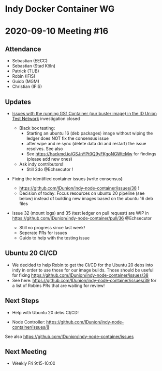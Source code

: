 Indy Docker Container WG
=========================

2020-09-10 Meeting #16
===========================

Attendance
-----------

- Sebastian (EECC)
- Sebastian (Stad Köln)
- Patrick (TUB)
- Robin (IFIS)
- Guido (MGM)
- Christian (IFIS)


Updates
---

- [Issues with the running GS1 Container (our buster image) in the ID Union Test Network](https://github.com/IDunion/indy-node-container/issues/10) investigation closed
  - Black box testing:
    - Starting an ubuntu 16 (deb packages) image without wiping the ledger does NOT fix the consensus issue
    - after wipe and re sync (delete data dri and restart) the issue resolves. See also 
    - See https://hackmd.io/GSJnYPt0Q9yFKgoNGWtcMw for findings (please add new ones)
  - Ask indy contributors!
    - Still 2do @Echsecutor !

- Fixing the identified container issues (write consensus)
  -  https://github.com/IDunion/indy-node-container/issues/38 !
  -  Decision of today: Focus resources on ubuntu 20 pipeline (see below) instead of building new images based on the ubuntu 16 deb files

  
- Issue 32 (mount logs) and 35 (test ledger on pull request) are WIP in https://github.com/IDunion/indy-node-container/pull/36 @Echsecutor 
  - Still no progress since last week!
  - Seperate PRs for issues
  - Guido to help with the testing issue

Ubuntu 20 CI/CD
-----------

- We decided to help Robin to get the CI/CD for the Ubuntu 20 debs into indy in order to use those for our image builds. Those should be useful for fixing https://github.com/IDunion/indy-node-container/issues/38
- See here: https://github.com/IDunion/indy-node-container/issues/39 for a list of Robins PRs that are waiting for review!


Next Steps
---------------

- Help with Ubuntu 20 debs CI/CD!

- Node Controller: https://github.com/IDunion/indy-node-container/issues/8

See also https://github.com/IDunion/indy-node-container/issues



Next Meeting
----------------

- Weekly Fri 9:15-10:00
